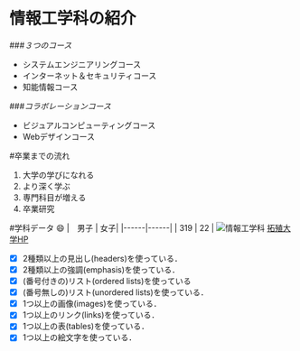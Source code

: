 # 情報工学科の紹介
<!-- Markdown記法を使って学科の紹介ページを作る -->

###*３つのコース*
* システムエンジニアリングコース
* インターネット＆セキュリティコース
* 知能情報コース

###*コラボレーションコース*
* ビジュアルコンピューティングコース
* Webデザインコース

#卒業までの流れ
1. 大学の学びになれる
2. より深く学ぶ
3. 専門科目が増える
4. 卒業研究

#学科データ :smile:
|　男子 | 女子|
|------|------|
| 319  | 22   |
![情報工学科](https://feng.takushoku-u.ac.jp/albums/abm00014693.jpg)
[拓殖大学HP](https://feng.takushoku-u.ac.jp/course/cs/introduction.html)
<!-- この部分より上に記述を追加して下のチェックボックスで確認する -->
- [x] 2種類以上の見出し(headers)を使っている．
- [x] 2種類以上の強調(emphasis)を使っている．
- [x] (番号付きの)リスト(ordered lists)を使っている
- [x] (番号無しの)リスト(unordered lists)を使っている．
- [x] 1つ以上の画像(images)を使っている．
- [x] 1つ以上のリンク(links)を使っている．
- [x] 1つ以上の表(tables)を使っている．
- [x] 1つ以上の絵文字を使っている．

